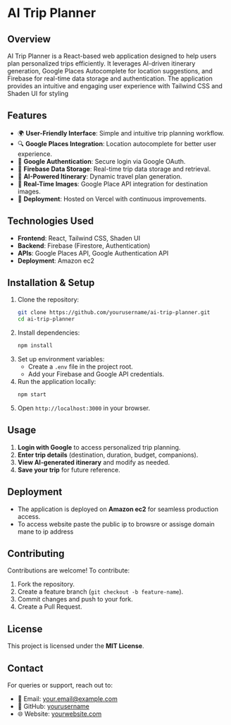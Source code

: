 # AI Trip Planner

## Overview
AI Trip Planner is a React-based web application designed to help users plan personalized trips efficiently. It leverages AI-driven itinerary generation, Google Places Autocomplete for location suggestions, and Firebase for real-time data storage and authentication. The application provides an intuitive and engaging user experience with Tailwind CSS and Shaden UI for styling

## Features
- 🌍 **User-Friendly Interface**: Simple and intuitive trip planning workflow.
- 🔍 **Google Places Integration**: Location autocomplete for better user experience.
- 🔐 **Google Authentication**: Secure login via Google OAuth.
- 💾 **Firebase Data Storage**: Real-time trip data storage and retrieval.
- 📅 **AI-Powered Itinerary**: Dynamic travel plan generation.
- 📸 **Real-Time Images**: Google Place API integration for destination images.
- 🚀 **Deployment**: Hosted on Vercel with continuous improvements.

## Technologies Used
- **Frontend**: React, Tailwind CSS, Shaden UI
- **Backend**: Firebase (Firestore, Authentication)
- **APIs**: Google Places API, Google Authentication API
- **Deployment**: Amazon ec2

## Installation & Setup
1. Clone the repository:
   ```sh
   git clone https://github.com/yourusername/ai-trip-planner.git
   cd ai-trip-planner
   ```
2. Install dependencies:
   ```sh
   npm install
   ```
3. Set up environment variables:
   - Create a `.env` file in the project root.
   - Add your Firebase and Google API credentials.
4. Run the application locally:
   ```sh
   npm start
   ```
5. Open `http://localhost:3000` in your browser.

## Usage
1. **Login with Google** to access personalized trip planning.
2. **Enter trip details** (destination, duration, budget, companions).
3. **View AI-generated itinerary** and modify as needed.
4. **Save your trip** for future reference.

## Deployment
- The application is deployed on **Amazon ec2** for seamless production access.
- To access website paste the public ip to browsre or assisge domain mane to ip address

## Contributing
Contributions are welcome! To contribute:
1. Fork the repository.
2. Create a feature branch (`git checkout -b feature-name`).
3. Commit changes and push to your fork.
4. Create a Pull Request.

## License
This project is licensed under the **MIT License**.

## Contact
For queries or support, reach out to:
- 📧 Email: your.email@example.com
- 🐙 GitHub: [yourusername](https://github.com/yourusername)
- 🌐 Website: [yourwebsite.com](https://yourwebsite.com)
